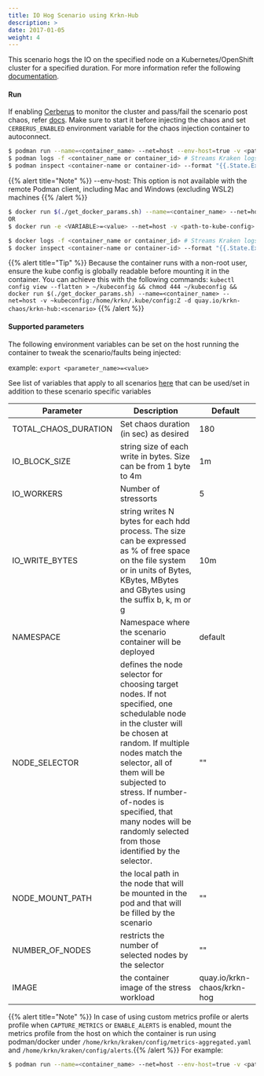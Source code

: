 ```yaml
---
title: IO Hog Scenario using Krkn-Hub
description: >
date: 2017-01-05
weight: 4
---
```

This scenario hogs the IO on the specified node on a Kubernetes/OpenShift cluster for a specified duration. For more information refer the following [documentation](/docs/scenarios/io-hog-scenario/_index.md).

#### Run

If enabling [Cerberus](/docs/cerberus/) to monitor the cluster and pass/fail the scenario post chaos, refer [docs](/docs/cerberus/). Make sure to start it before injecting the chaos and set `CERBERUS_ENABLED` environment variable for the chaos injection container to autoconnect.

```bash
$ podman run --name=<container_name> --net=host --env-host=true -v <path-to-kube-config>:/root/.kube/config:Z -d quay.io/krkn-chaos/krkn-hub:node-io-hog
$ podman logs -f <container_name or container_id> # Streams Kraken logs
$ podman inspect <container-name or container-id> --format "{{.State.ExitCode}}" # Outputs exit code which can considered as pass/fail for the scenario
```
{{% alert title="Note" %}} --env-host: This option is not available with the remote Podman client, including Mac and Windows (excluding WSL2) machines {{% /alert %}}

```bash
$ docker run $(./get_docker_params.sh) --name=<container_name> --net=host -v <path-to-kube-config>:/root/.kube/config:Z -d quay.io/krkn-chaos/krkn-hub:node-io-hog
OR 
$ docker run -e <VARIABLE>=<value> --net=host -v <path-to-kube-config>:/root/.kube/config:Z -d quay.io/krkn-chaos/krkn-hub:node-io-hog

$ docker logs -f <container_name or container_id> # Streams Kraken logs
$ docker inspect <container-name or container-id> --format "{{.State.ExitCode}}" # Outputs exit code which can considered as pass/fail for the scenario
```

{{% alert title="Tip" %}} Because the container runs with a non-root user, ensure the kube config is globally readable before mounting it in the container. You can achieve this with the following commands:
```kubectl config view --flatten > ~/kubeconfig && chmod 444 ~/kubeconfig && docker run $(./get_docker_params.sh) --name=<container_name> --net=host -v ~kubeconfig:/home/krkn/.kube/config:Z -d quay.io/krkn-chaos/krkn-hub:<scenario>``` {{% /alert %}}
#### Supported parameters

The following environment variables can be set on the host running the container to tweak the scenario/faults being injected:

example:
`export <parameter_name>=<value>`

See list of variables that apply to all scenarios [here](/docs/scenarios/all-scenario-env.md) that can be used/set in addition to these scenario specific variables

|  Parameter           | Description     | Default
|----------------------|-------------------------------------------------------------------------------------| ------------------------------------                   |
| TOTAL_CHAOS_DURATION | Set chaos duration (in sec) as desired   | 180                                  |
| IO_BLOCK_SIZE        | string size of each write in bytes. Size can be from 1 byte to 4m   | 1m |
| IO_WORKERS           | Number of stressorts     | 5 |
| IO_WRITE_BYTES      | string writes N bytes for each hdd process. The size can be expressed as % of free space on the file system or in units of Bytes, KBytes, MBytes and GBytes using the suffix b, k, m or g   | 10m |
| NAMESPACE            | Namespace where the scenario container will be deployed   | default |
| NODE_SELECTOR        | defines the node selector for choosing target nodes. If not specified, one schedulable node in the cluster will be chosen at random. If multiple nodes match the selector, all of them will be subjected to stress. If number-of-nodes is specified, that many nodes will be randomly selected from those identified by the selector. | "" |     |
| NODE_MOUNT_PATH        | the local path in the node that will be mounted in the pod and that will be filled by the scenario              | "" |   |
| NUMBER_OF_NODES      | restricts the number of selected nodes by the selector     | "" |                             |
| IMAGE                | the container image of the stress workload      |quay.io/krkn-chaos/krkn-hog||

{{% alert title="Note" %}} In case of using custom metrics profile or alerts profile when `CAPTURE_METRICS` or `ENABLE_ALERTS` is enabled, mount the metrics profile from the host on which the container is run using podman/docker under `/home/krkn/kraken/config/metrics-aggregated.yaml` and `/home/krkn/kraken/config/alerts`.{{% /alert %}}
 For example:
```bash
$ podman run --name=<container_name> --net=host --env-host=true -v <path-to-custom-metrics-profile>:/root/kraken/config/metrics-aggregated.yaml -v <path-to-custom-alerts-profile>:/root/kraken/config/alerts -v <path-to-kube-config>:/root/.kube/config:Z -d quay.io/krkn-chaos/krkn-hub:node-io-hog
```